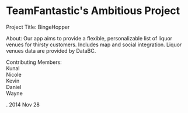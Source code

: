 TeamFantastic's Ambitious Project
=============

Project Title: BingeHopper

About: Our app aims to provide a flexible, personalizable list of liquor venues for thirsty customers. Includes map and social integration. Liquor venues data are provided by DataBC.

Contributing Members:
<br>Kunal
<br>Nicole
<br>Kevin
<br>Daniel
<br>Wayne

. 2014 Nov 28

